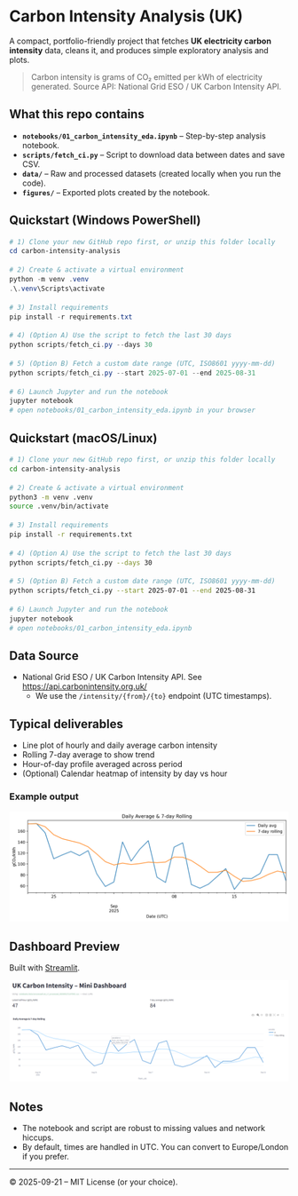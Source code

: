 # Carbon Intensity Analysis (UK)

A compact, portfolio-friendly project that fetches **UK electricity carbon intensity** data,
cleans it, and produces simple exploratory analysis and plots.

> Carbon intensity is grams of CO₂ emitted per kWh of electricity generated.
> Source API: National Grid ESO / UK Carbon Intensity API.

## What this repo contains
- **`notebooks/01_carbon_intensity_eda.ipynb`** – Step-by-step analysis notebook.
- **`scripts/fetch_ci.py`** – Script to download data between dates and save CSV.
- **`data/`** – Raw and processed datasets (created locally when you run the code).
- **`figures/`** – Exported plots created by the notebook.

## Quickstart (Windows PowerShell)
```powershell
# 1) Clone your new GitHub repo first, or unzip this folder locally
cd carbon-intensity-analysis

# 2) Create & activate a virtual environment
python -m venv .venv
.\.venv\Scripts\activate

# 3) Install requirements
pip install -r requirements.txt

# 4) (Option A) Use the script to fetch the last 30 days
python scripts/fetch_ci.py --days 30

# 5) (Option B) Fetch a custom date range (UTC, ISO8601 yyyy-mm-dd)
python scripts/fetch_ci.py --start 2025-07-01 --end 2025-08-31

# 6) Launch Jupyter and run the notebook
jupyter notebook
# open notebooks/01_carbon_intensity_eda.ipynb in your browser
```

## Quickstart (macOS/Linux)
```bash
# 1) Clone your new GitHub repo first, or unzip this folder locally
cd carbon-intensity-analysis

# 2) Create & activate a virtual environment
python3 -m venv .venv
source .venv/bin/activate

# 3) Install requirements
pip install -r requirements.txt

# 4) (Option A) Use the script to fetch the last 30 days
python scripts/fetch_ci.py --days 30

# 5) (Option B) Fetch a custom date range (UTC, ISO8601 yyyy-mm-dd)
python scripts/fetch_ci.py --start 2025-07-01 --end 2025-08-31

# 6) Launch Jupyter and run the notebook
jupyter notebook
# open notebooks/01_carbon_intensity_eda.ipynb
```

## Data Source
- National Grid ESO / UK Carbon Intensity API. See <https://api.carbonintensity.org.uk/>
  - We use the `/intensity/{from}/{to}` endpoint (UTC timestamps).

## Typical deliverables
- Line plot of hourly and daily average carbon intensity
- Rolling 7-day average to show trend
- Hour-of-day profile averaged across period
- (Optional) Calendar heatmap of intensity by day vs hour

### Example output
![Daily trend](figures/daily_trend.png)

## Dashboard Preview

Built with [Streamlit](https://streamlit.io/).

![Dashboard Screenshot](figures/dashboard.png)

## Notes
- The notebook and script are robust to missing values and network hiccups.
- By default, times are handled in UTC. You can convert to Europe/London if you prefer.

---

© 2025-09-21 – MIT License (or your choice).
